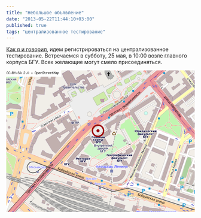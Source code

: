 ```yaml
---
title: "Небольшое объявление"
date: "2013-05-22T11:44:10+03:00"
published: true
tags: "централизованное тестирование"
---
```


[Как я и говорил](http://dikmax.name/post/centralized-testing-registration), идем регистрироваться на централизованное
тестирование. Встречаемся в субботу, 25 мая, в 10:00 возле главного корпуса БГУ. Всех желающие могут смело
присоединяться.

![Карта, чтобы не заблудиться](/images/screenshots/bsu-map.png "Карта, чтобы не заблудиться")
